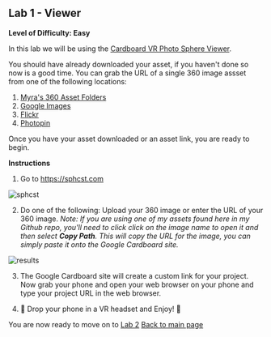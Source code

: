 
## Lab 1 - Viewer
**Level of Difficulty: Easy**

In this lab we will be using the [Cardboard VR Photo Sphere Viewer](https://sphcst.com/upload). 

You should have already downloaded your asset, if you haven't done so now is a good time. You can grab the URL of a single 360 image assset from one of the following locations:
1. [Myra's 360 Asset Folders](https://github.com/mirarol/mirarol.github.io/tree/master/vr/assets)
2. [Google Images](https://www.google.com/search?q=equirectangular&tbm=isch&tbs=isz:l&cad=h)
3. [Flickr](https://www.flickr.com/groups/equirectangular/)
4. [Photopin](http://photopin.com/free-photos/equirectangular)

Once you have your asset downloaded or an asset link, you are ready to begin. 

**Instructions**
1. Go to https://sphcst.com

![sphcst](https://user-images.githubusercontent.com/28787937/41195437-5e91b7de-6be2-11e8-9c18-daafdf7ac2ea.png)


2. Do one of the following: Upload your 360 image or enter the URL of your 360 image. 
*Note: If you are using one of my assets found here in my Github repo, you'll need to click click on the image name to open it and then select **Copy Path**. This will copy the URL for the image, you can simply paste it onto the Google Cardboard site.*

![results](https://user-images.githubusercontent.com/28787937/41195472-df827f40-6be2-11e8-87dd-cf61941998ab.png)

3. The Google Cardboard site will create a custom link for your project. Now grab your phone and open your web browser on your phone and type your project URL in the web browser. 

4. :rocket: Drop your phone in a VR headset and Enjoy! :rocket:



You are now ready to move on to [Lab 2](https://github.com/mirarol/myramade.github.io/blob/master/lab2.md)
[Back to main page](https://github.com/mirarol/myramade.github.io/blob/master/index.md)
